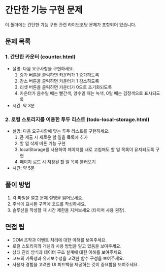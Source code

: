 # 간단한 기능 구현 문제

이 폴더에는 간단한 기능 구현 관련 라이브코딩 문제가 포함되어 있습니다.

## 문제 목록

### 1. 간단한 카운터 (counter.html)
- 설명: 다음 요구사항을 구현하세요.
  1. 증가 버튼을 클릭하면 카운터가 1 증가하도록
  2. 감소 버튼을 클릭하면 카운터가 1 감소하도록
  3. 리셋 버튼을 클릭하면 카운터가 0으로 초기화되도록
  4. 카운터가 음수일 때는 빨간색, 양수일 때는 녹색, 0일 때는 검정색으로 표시되도록
- 시간: 약 3분

### 2. 로컬 스토리지를 이용한 투두 리스트 (todo-local-storage.html)
- 설명: 다음 요구사항에 맞는 투두 리스트를 구현하세요.
  1. 폼 제출 시 새로운 할 일을 목록에 추가
  2. 할 일 삭제 버튼 기능 구현
  3. localStorage를 사용하여 페이지를 새로 고침해도 할 일 목록이 유지되도록 구현
  4. 페이지 로드 시 저장된 할 일 목록 불러오기
- 시간: 약 5분

## 풀이 방법

1. 각 파일을 열고 문제 설명을 읽어보세요.
2. 주석에 표시된 구역에 코드를 작성하세요.
3. 솔루션을 작성할 때 시간 제한을 지켜보세요 (타이머 사용 권장).

## 면접 팁

- DOM 조작과 이벤트 처리에 대한 이해를 보여주세요.
- 로컬 스토리지의 개념과 사용 방법을 알고 있음을 보여주세요.
- 상태 관리 방식과 데이터 구조 설계에 대한 이해를 보여주세요.
- 코드의 가독성과 유지보수성을 고려한 함수 구성을 보여주세요.
- 사용자 경험을 고려한 UI 피드백을 제공하는 것이 중요함을 보여주세요.
